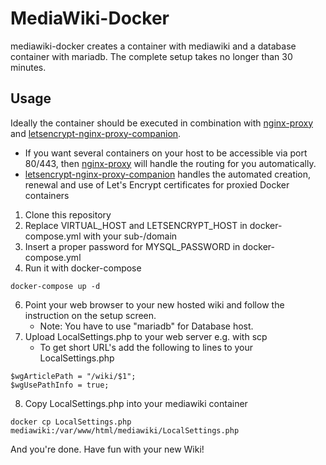 # MediaWiki-Docker
mediawiki-docker creates a container with mediawiki and a database container with mariadb.
The complete setup takes no longer than 30 minutes.

## Usage
Ideally the container should be executed in combination with [nginx-proxy](https://github.com/nginx-proxy/nginx-proxy) and 
[letsencrypt-nginx-proxy-companion](https://github.com/nginx-proxy/docker-letsencrypt-nginx-proxy-companion).

- If you want several containers on your host to be accessible via port 80/443, then 
[nginx-proxy](https://github.com/nginx-proxy/nginx-proxy)  will handle the routing for you automatically.
- [letsencrypt-nginx-proxy-companion](https://github.com/nginx-proxy/docker-letsencrypt-nginx-proxy-companion) handles the 
automated creation, renewal and use of Let's Encrypt certificates for proxied Docker containers


1. Clone this repository
2. Replace VIRTUAL_HOST and LETSENCRYPT_HOST in docker-compose.yml with your sub-/domain
3. Insert a proper password for MYSQL_PASSWORD in docker-compose.yml
5. Run it with docker-compose
```
docker-compose up -d
```
6. Point your web browser to your new hosted wiki and follow the instruction on the setup screen.
   - Note: You have to use "mariadb" for Database host.  
7. Upload LocalSettings.php to your web server e.g. with scp
   - To get short URL's add the following to lines to your LocalSettings.php
```
$wgArticlePath = "/wiki/$1";
$wgUsePathInfo = true;
```
8. Copy LocalSettings.php into your mediawiki container
```
docker cp LocalSettings.php mediawiki:/var/www/html/mediawiki/LocalSettings.php
```

And you're done. Have fun with your new Wiki!
